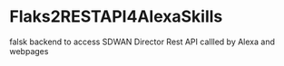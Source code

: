# Flaks2RESTAPI4AlexaSkills
 falsk backend to access SDWAN Director Rest API callled by Alexa and webpages
